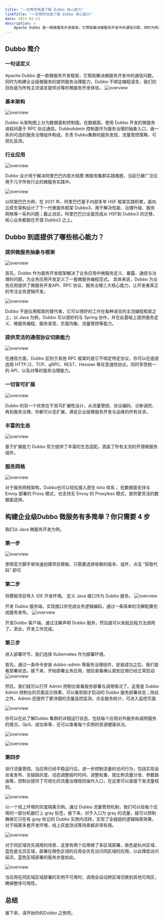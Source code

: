```yaml
---
title: "一文帮你快速了解 Dubbo 核心能力"
linkTitle: "一文帮你快速了解 Dubbo 核心能力"
date: 2023-02-23
description: >
    Apache Dubbo 是一款微服务开发框架，它帮助解决微服务开发中的通信问题，同时为构建企业级微服务的提供服务治理能力，Dubbo 不绑定编程语言，我们的目标是为所有主流语言提供对等的微服务开发体验 。
---
```


## Dubbo 简介

### 一句话定义
Apache Dubbo 是一款微服务开发框架，它帮助解决微服务开发中的通信问题，同时为构建企业级微服务的提供服务治理能力，Dubbo 不绑定编程语言，我们的目标是为所有主流语言提供对等的微服务开发体验。
![overview](/imgs/blog/2023/2/introduction/1-overview.jpg)

### 基本架构

![overview](/imgs/blog/2023/2/introduction/2-arc.jpg)

Dubbo 从架构图上分为数据面和控制面。在数据面，使用 Dubbo 开发的微服务进程间基于 RPC 协议通信。DubboAdmin 控制面作为服务治理的抽象入口，由一系列可选的服务治理组件构成，负责 Dubbo集群的服务发现、流量管控策略、可视化监测。

### 行业应用

![overview](/imgs/blog/2023/2/introduction/3-usecase.jpg)

Dubbo 设计用于解决阿里巴巴内部大规模 微服务集群实践难题，当前已被广泛应用于几乎所有行业的微服务实践中。

![overview](/imgs/blog/2023/2/introduction/4-usecase-alibaba.jpg)

以阿里巴巴为例，在 2021 年，阿里巴巴基于内部多年 HSF 框架实践积累，面向云原生架构设计了下一代微服务框架 Dubbo3，用于解决性能、治理升级、服务网格等一系列问题；截止目前，阿里巴巴已全面完成从 HSF到 Dubbo3 的迁移，核心业务都跑在开源 Dubbo3 之上。

## Dubbo 到底提供了哪些核心能力？

### 提供微服务抽象与框架

![overview](/imgs/blog/2023/2/introduction/5-framework.jpg)

首先，Dubbo 作为服务开发框架解决了业务应用中微服务定义、暴露、通信与治理的问题，为业务应用开发定义了一套微服务编程范式。
具体来说，Dubbo 为业务应用提供了微服务开发API、RPC 协议、服务治理三大核心能力，让开发者真正的专注业务逻辑开发。

![overview](/imgs/blog/2023/2/introduction/6-extensibility.jpg)

Dubbo 不是应用框架的替代者，它可以很好的工作在每种语言的主流编程框架之上，以 Java 为例，Dubbo 可以很好的与 Spring 协作，并在此基础上提供服务定义、微服务编程、服务发现、负载均衡、流量管控等能力。

### 提供灵活的通信协议切换能力
![overview](/imgs/blog/2023/2/introduction/8-extensibility.jpg)

在通信方面，Dubbo 区别于其他 RPC 框架的是它不绑定特定协议，你可以在底层选用 HTTP./2、TCP、gRPC、REST、Hessian 等任意通信协议，同时享受统一的 API、以及对等的服务治理能力。

### 一切皆可扩展
![overview](/imgs/blog/2023/2/introduction/9-ecosystem.jpg)

Dubbo 的另一个优势在于其可扩展性设计，从流量管控、协议编码、诊断调优、再到服务治理，你都可以去扩展，满足企业级微服务开发与运维的所有诉求。

### 丰富的生态
![overview](/imgs/blog/2023/2/introduction/10-mesh.jpg)

基于扩展能力 Dubbo 官方提供了丰富的生态适配，涵盖了所有主流的开源微服务组件。

### 服务网格
![overview](/imgs/blog/2023/2/introduction/11-initializer.jpg)

对于服务网格架构，Dubbo也可以轻松接入原生 Istio 体系；
在数据面支持与 Envoy 部署的 Proxy 模式，也支持无 Envoy 的 Proxyless 模式，提供更灵活的数据面选择。

## 构建企业级Dubbo 微服务有多简单？你只需要 4 步
我们以 Java 微服务开发为例。

### 第一步
![overview](/imgs/blog/2023/2/introduction/12-interface.jpg)

使用官方脚手架快速创建项目模板，只需要选择依赖的版本、组件，点击 “获取代码” 即可

### 第二步
将模板项目导入 IDE 开发环境。
定义 Java 接口作为 Dubbo 服务。
![overview](/imgs/blog/2023/2/introduction/13-impl.jpg)

开发 Dubbo 服务端，实现接口并完成业务逻辑编码，通过一条简单的注解配置完成服务发布。
![overview](/imgs/blog/2023/2/introduction/14-reference.jpg)

开发Dubbo 客户端，通过注解声明 Dubbo 服务，然后就可以发起远程方法调用了。至此，开发工作完成。

### 第三步
进入部署环节，我们选择 Kubernetes 作为部署环境。

首先，通过一条命令安装 dubbo-admin 等服务治理组件，安装成功之后，我们查看部署状态。接下来，开始部署业务应用，随后查看确认直到应用已经正常启动
![overview](/imgs/blog/2023/2/introduction/15-deploy.jpg)

然后，我们就可以打开 Admin 控制台查看服务部署与调用情况了。这里是 Dubbo Admin 控制台的页面显示效果，可以看到刚才启动的 Dubbo 服务部署状态；除此之外，Admin 还提供了更详细的流量监控监测，点击服务统计，可进入监控页面

![overview](/imgs/blog/2023/2/introduction/16-admin.jpg)

你可以在此了解Dubbo 集群的详细运行状态，包括每个应用对外服务和调用服务的情况，QpS、成功率等，还可以查看每个实例的资源健康状况。

![overview](/imgs/blog/2023/2/introduction/17-grafana1.jpg)

![overview](/imgs/blog/2023/2/introduction/18-grafana2.jpg)

### 第四步
进行流量管控。当应用已经平稳运行后，进一步控制流量的访问行为，包括实现金丝雀发布、全链路灰度、动态调整超时时间、调整权重、按比例流量分发、参数路由等。控制台提供了可视化的流量治理规则操作入口，在这里可以直接下发流量规则。

![overview](/imgs/blog/2023/2/introduction/19-gray.jpg)

以一个线上环境的灰度隔离示例，通过 Dubbo 流量管控机制，我们可以给每个应用的一部分机器打上 gray 标签，接下来，对于入口为 gray 的流量，就可以控制确保它只在有 gray 标记的 Dubbo 实例内流转，实现了全链路的逻辑隔离效果，
对于隔离多套开发环境、线上灰度测试等场景都非常有用。

![overview](/imgs/blog/2023/2/introduction/20-region.jpg)

对于同区域优先调用的场景，这里有两个应用做了多区域部署，紫色是杭州区域、蓝色是北京区域，部署在橙色区域的应用会优先访问同区域的应用，以此降低访问延迟，蓝色区域部署的服务亦是如此。

![overview](/imgs/blog/2023/2/introduction/21-region.jpg)

当应用在同区域区域部署的实例不可用时，调用会自动跨区域切换到其他可用区，确保整体可用性。

## 总结
接下来，请开始你的Dubbo 之旅吧。
